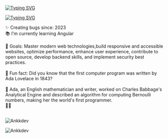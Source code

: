 [![Typing SVG](https://readme-typing-svg.demolab.com?font=Fira+Code&pause=1000&color=00F702&width=435&lines=Welcome+to+Ankkdev)](https://git.io/typing-svg)

[![Typing SVG](https://readme-typing-svg.demolab.com?font=Fira+Code&pause=1000&color=00F702&width=435&lines=Hello%2C+It's+Ankkdev;Full+Stack+Web+Developer)](https://git.io/typing-svg)

✨ Creating bugs since: 2023<br>📚 I'm currently learning Angular <br><br> 🎯 Goals: Master modern web technologies,build responsive and accessible websites, optimize performance, enhance user experience, contribute to open source, develop backend skills, and implement security best practices.<br><br>🎲 Fun fact: Did you know that the first computer program was written by Ada Lovelace in 1843? <br><br> 🎉 Ada, an English mathematician and writer, worked on Charles Babbage's Analytical Engine and described an algorithm for computing Bernoulli numbers, making her the world's first programmer. <br>🚀✨<br><br>
<p><img align="center" src="https://github-readme-stats.vercel.app/api?username=Ankkdev&show_icons=true&locale=en" alt="Ankkdev" /></p>
<p><img src="https://github-readme-stats.vercel.app/api/top-langs?username=Ankkdev&show_icons=true&locale=en&layout=compact" alt="Ankkdev" /></p>
